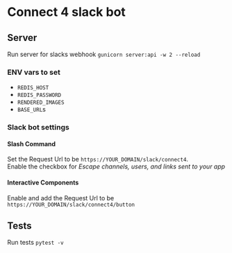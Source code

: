 # Connect 4 slack bot


## Server
Run server for slacks webhook `gunicorn server:api -w 2 --reload`

### ENV vars to set
- `REDIS_HOST`
- `REDIS_PASSWORD`
- `RENDERED_IMAGES`
- `BASE_URL`s


### Slack bot settings

#### Slash Command
Set the Request Url to be `https://YOUR_DOMAIN/slack/connect4`.  
Enable the checkbox for _Escape channels, users, and links sent to your app_  


#### Interactive Components
Enable and add the Request Url to be `https://YOUR_DOMAIN/slack/connect4/button`


## Tests
Run tests `pytest -v`  
